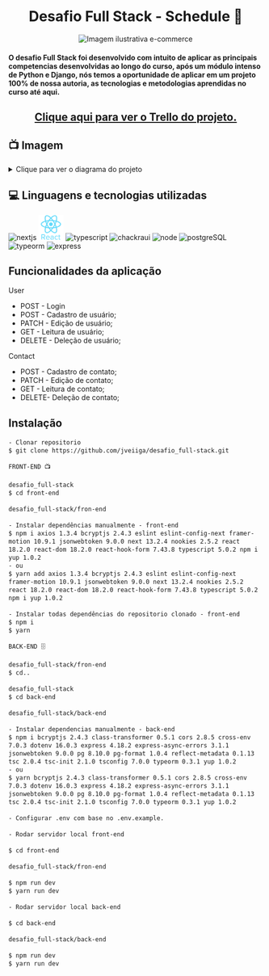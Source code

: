 <h1 align="center">Desafio Full Stack - Schedule 📇</h1>
<p align="center">
  <img alt="Imagem ilustrativa e-commerce" src="https://cdn3d.iconscout.com/3d/premium/thumb/contact-book-7972565-6324680.png" width="600" height="350"/>
</p>
<h4>O desafio Full Stack foi desenvolvido com intuito de aplicar as principais competencias desenvolvidas ao longo do curso, após um módulo intenso de Python e Django, nós temos a oportunidade de aplicar em um projeto 100% de nossa autoria, as tecnologias e metodologias aprendidas no curso até aqui.</h4>


<h2 align="center"><a target=blank href="https://trello.com/invite/b/zJYEwq3C/ATTI13d3ce4f549cc18a9c70eedb6ac94b6b635A103A/kenzie-schedule">Clique aqui para ver o Trello do projeto.</a></h2>


## 📺 Imagem

<details>
  
<summary>Clique para ver o diagrama do projeto</summary>
  
![diagrama](https://github.com/giscus/giscus/assets/57195630/79d01634-eb66-4e2c-957a-1d9c0ba3c8c5)


</details> 

## 💻 Linguagens e tecnologias utilizadas
<p align="left"> 
<img src="https://media.graphassets.com/VKHHNvEETYqZRkqgjybc" alt="nextjs" width="45" height="48" max-width="100%">
<img src="https://raw.githubusercontent.com/devicons/devicon/master/icons/react/react-original-wordmark.svg" alt="react" width="50" height="50" max-width="100%">
<img src="https://seanbarry.dev/media/typescript_logo.png" alt="typescript" width="40" height="45" max-width="100%">
<img src="https://archive.org/download/github.com-chakra-ui-chakra-ui_-_2020-02-13_17-20-29/cover.jpg" alt="chackraui" width="50" height="45" max-width="100%">
<img src="https://hcode.azureedge.net/courses/NO/squad_1645635531793.png" alt="node" width="50" height="50" max-width="100%">
<img src="https://upload.wikimedia.org/wikipedia/commons/thumb/2/29/Postgresql_elephant.svg/1200px-Postgresql_elephant.svg.png" alt="postgreSQL" width="50" height="50" max-width="100%">
<img src="https://avatars.githubusercontent.com/u/20165699?s=200&v=4" alt="typeorm" width="60" height="50" max-width="100%">
<img src="https://wsofter.ru/wp-content/uploads/2017/12/node-express.png" alt="express" width="50" height="50" max-width="100%">



## Funcionalidades da aplicação
  User
  - POST - Login
  - POST - Cadastro de usuário;
  - PATCH - Edição de usuário;
  - GET - Leitura de usuário;
  - DELETE - Deleção de usuário;
  
  Contact
  - POST - Cadastro de contato;
  - PATCH - Edição de contato;
  - GET - Leitura de contato;
  - DELETE- Deleção de contato;

## Instalação

    - Clonar repositorio
    $ git clone https://github.com/jveiiga/desafio_full-stack.git

    FRONT-END 📺

    desafio_full-stack
    $ cd front-end

    desafio_full-stack/fron-end

    - Instalar dependências manualmente - front-end 
    $ npm i axios 1.3.4 bcryptjs 2.4.3 eslint eslint-config-next framer-motion 10.9.1 jsonwebtoken 9.0.0 next 13.2.4 nookies 2.5.2 react 18.2.0 react-dom 18.2.0 react-hook-form 7.43.8 typescript 5.0.2 npm i yup 1.0.2
    - ou
    $ yarn add axios 1.3.4 bcryptjs 2.4.3 eslint eslint-config-next framer-motion 10.9.1 jsonwebtoken 9.0.0 next 13.2.4 nookies 2.5.2 react 18.2.0 react-dom 18.2.0 react-hook-form 7.43.8 typescript 5.0.2 npm i yup 1.0.2

    - Instalar todas dependências do repositorio clonado - front-end
    $ npm i
    $ yarn

    BACK-END 🗄

    desafio_full-stack/fron-end
    $ cd..

    desafio_full-stack
    $ cd back-end

    desafio_full-stack/back-end

    - Instalar dependencias manualmente - back-end 
    $ npm i bcryptjs 2.4.3 class-transformer 0.5.1 cors 2.8.5 cross-env 7.0.3 dotenv 16.0.3 express 4.18.2 express-async-errors 3.1.1 jsonwebtoken 9.0.0 pg 8.10.0 pg-format 1.0.4 reflect-metadata 0.1.13 tsc 2.0.4 tsc-init 2.1.0 tsconfig 7.0.0 typeorm 0.3.1 yup 1.0.2
    - ou
    $ yarn bcryptjs 2.4.3 class-transformer 0.5.1 cors 2.8.5 cross-env 7.0.3 dotenv 16.0.3 express 4.18.2 express-async-errors 3.1.1 jsonwebtoken 9.0.0 pg 8.10.0 pg-format 1.0.4 reflect-metadata 0.1.13 tsc 2.0.4 tsc-init 2.1.0 tsconfig 7.0.0 typeorm 0.3.1 yup 1.0.2

    - Configurar .env com base no .env.example.

    - Rodar servidor local front-end
    
    $ cd front-end
    
    desafio_full-stack/fron-end
    
    $ npm run dev 
    $ yarn run dev 
    
    - Rodar servidor local back-end
    
    $ cd back-end
    
    desafio_full-stack/back-end
    
    $ npm run dev 
    $ yarn run dev 
